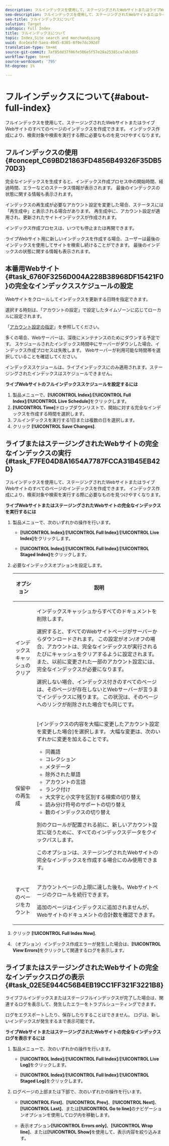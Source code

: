 ```yaml
---
description: フルインデックスを使用して、ステージングされたWebサイトまたはライブWebサイトのすべてのページのインデックスを作成できます。 インデックス作成により、検索対象や検索を実行する際に必要なものを見つけやすくなります。
seo-description: フルインデックスを使用して、ステージングされたWebサイトまたはライブWebサイトのすべてのページのインデックスを作成できます。 インデックス作成により、検索対象や検索を実行する際に必要なものを見つけやすくなります。
seo-title: フルインデックスについて
solution: Target
subtopic: Full Index
title: フルインデックスについて
topic: Index,Site search and merchandising
uuid: dce1eafd-5aea-4945-8305-8f9e7dc392df
translation-type: tm+mt
source-git-commit: 7af85dd37f06fe506e5f57e28a25385ca7ab3db5
workflow-type: tm+mt
source-wordcount: '795'
ht-degree: 1%

---
```



# フルインデックスについて{#about-full-index}

フルインデックスを使用して、ステージングされたWebサイトまたはライブWebサイトのすべてのページのインデックスを作成できます。 インデックス作成により、検索対象や検索を実行する際に必要なものを見つけやすくなります。

## フルインデックスの使用{#concept_C69BD21863FD4856B49326F35DB570D3}

完全なインデックスを生成すると、インデックス作成プロセス中の開始時間、経過時間、エラーなどのステータス情報が表示されます。 最後のインデックスの状態に関する情報も表示されます。

インデックスの再生成が必要なアカウント設定を変更した場合、ステータスには「再生成中」と表示される場合があります。 再生成中に、アカウント設定が適用され、更新されたサイトインデックスが作成されます。

インデックス作成プロセスは、いつでも停止または再開できます。

ライブWebサイト用に新しいインデックスを作成する場合、ユーザーは最後のインデックスを使用してサイトを検索し続けることができます。 最後のインデックスの状態に関する情報も表示されます。

## 本番用Webサイト{#task_6760F3256D004A228B38968DF15421F0}の完全なインデックススケジュールの設定

Webサイトをクロールしてインデックスを更新する日時を指定できます。

選択する時刻は、「アカウントの設定」で設定したタイムゾーンに応じてローカルに設定されます。

「[アカウント設定の指定](../c-about-settings-menu/c-about-account-options-menu.md#task_80A38D0C8E4F453395BD67B81E4B45D9)」を参照してください。

多くの場合、Webサーバーは、深夜にメンテナンスのためにダウンする予定です。 スケジュールされたインデックス時間中にサーバーがダウンした場合、インデックス作成プロセスは失敗します。 Webサーバーが利用可能な時間帯を選択していることを確認してください。

インデックススケジュールは、ライブインデックスにのみ適用されます。ステージングされたインデックスはスケジュールできません。

**ライブWebサイトのフルインデックススケジュールを設定するには**

1. 製品メニューで、**[!UICONTROL Index]**/**[!UICONTROL Full Index]**/**[!UICONTROL Live Schedule]**&#x200B;をクリックします。
1. **[!UICONTROL Time]**&#x200B;ドロップダウンリストで、開始に対する完全なインデックスを作成する時間を選択します。
1. フルインデックスを実行する1日または複数の日を選択します。
1. クリック **[!UICONTROL Save Changes]**.

## ライブまたはステージングされたWebサイトの完全なインデックスの実行{#task_F7FE04D8A1654A7787FCCA31B45EB42D}

フルインデックスを使用して、ステージングされたWebサイトまたはライブWebサイトのすべてのページのインデックスを作成できます。 インデックス作成により、検索対象や検索を実行する際に必要なものを見つけやすくなります。

**ライブWebサイトまたはステージングされたWebサイトの完全なインデックスを実行するには**

1. 製品メニューで、次のいずれかの操作を行います。

   * **[!UICONTROL Index]**/**[!UICONTROL Full Index]**/**[!UICONTROL Live Index]**&#x200B;をクリックします。

   * **[!UICONTROL Index]**/**[!UICONTROL Full Index]**/**[!UICONTROL Staged Index]**&#x200B;をクリックします。

1. 必要なインデックスオプションを設定します。

   <table> 
    <thead> 
    <tr> 
    <th colname="col1" class="entry"> <p>オプション </p> </th> 
    <th colname="col2" class="entry"> <p>説明 </p> </th> 
    </tr> 
    </thead>
    <tbody> 
    <tr> 
    <td colname="col1"> <p>インデックスキャッシュのクリア </p> </td> 
    <td colname="col2"> <p>インデックスキャッシュからすべてのドキュメントを削除します。 </p> <p>選択すると、すべてのWebサイトページがサーバーからダウンロードされます。 この設定がオン/オフの場合、アカウントは、完全なインデックスが実行されるたびにキャッシュをクリアするように設定されます。 また、以前に変更された一部のアカウント設定には、完全なインデックスが必要になります。 </p> <p>選択しない場合、インデックス付きのすべてのページは、そのページが存在しないとWebサーバーが言うまでインデックスに残ります。 この状況は、そのページへのリンクが削除された場合でも同じです。 </p> </td> 
    </tr> 
    <tr> 
    <td colname="col1"> <p>保留中の再生成 </p> </td> 
    <td colname="col2"> <p>[インデックスの内容を大幅に変更したアカウント設定を変更した場合]を選択します。 大幅な変更は、次のいずれかに変更を加えることです。 
    <ul id="ul_4EB8FF692FEB47BBB9A64D61299380D1"> 
    <li id="li_7CF8D286512F4210BEA3DB9F0EFA097A">同義語 </li> 
    <li id="li_8178ABC342BB4365B3927E20433756E3">コレクション </li> 
    <li id="li_57C8BD06BFA64AFAA2C9EF2CC59520EF">メタデータ </li> 
    <li id="li_C4B6A7DA023B4A43991D03EC592170C9">除外された単語 </li> 
    <li id="li_9E0AD4B6DDC24A5A8FB5C2C1CCD5348A">アカウントの言語 </li> 
    <li id="li_338F107547DF48AAA0EF90F4AD8664A5">ランク付け </li> 
    <li id="li_7F49B86D94974E79AAD381A64A1400F2">大文字と小文字を区別する検索の切り替え </li> 
    <li id="li_E8FE6EE240A840AC826ADF4294AAC6F6">読み分け符号のサポートの切り替え </li> 
    <li id="li_51763D482DCB4ED0972966F492B8C0F2">数のインデックスの切り替え </li> 
    </ul> </p> <p>別のクロールが配置される前に、新しいアカウント設定に従うために、すべてのインデックスデータをクイックパスします。 </p> <p>このオプションは、ステージングされたWebサイトの完全なインデックスを作成する場合にのみ使用できます。 </p> </td> 
    </tr> 
    <tr> 
    <td colname="col1"> <p>すべてのページをカウント </p> </td> 
    <td colname="col2"> <p>アカウントページの上限に達した後も、Webサイトページのクロールを続行できます。 </p> <p>追加のページはインデックスに追加されませんが、Webサイトのドキュメントの合計数を確認できます。 </p> </td> 
    </tr> 
    </tbody> 
    </table>

1. クリック **[!UICONTROL Full Index Now]**.
1. （オプション）インデックス作成エラーが発生した場合は、**[!UICONTROL View Errors]**&#x200B;をクリックして関連するログを表示します。

## ライブまたはステージングされたWebサイトの完全なインデックスログの表示{#task_02E5E944C56B4EB19CC1FF321F3221B8}

ライブフルインデックスまたはステージフルインデックスが完了した場合は、関連するログを表示して、発生したエラーをトラブルシューティングできます。

ログをエクスポートしたり、保存したりすることはできません。 ログは、新しいインデックスが発生するまで表示可能です。

**ライブWebサイトまたはステージングされたWebサイトの完全なインデックスログを表示するには**

1. 製品メニューで、次のいずれかの操作を行います。

   * **[!UICONTROL Index]**/**[!UICONTROL Full Index]**/**[!UICONTROL Live Log]**&#x200B;をクリックします。

   * **[!UICONTROL Index]**/**[!UICONTROL Full Index]**/**[!UICONTROL Staged Log]**&#x200B;をクリックします。

1. ログページの上部または下部で、次のいずれかの操作を行います。

   * **[!UICONTROL First]**、**[!UICONTROL Prev]**、**[!UICONTROL Next]**、**[!UICONTROL Last]**、または&#x200B;**[!UICONTROL Go to line]**&#x200B;のナビゲーションオプションを使用してログ内を移動します。

   * 表示オプション&#x200B;**[!UICONTROL Errors only]**、**[!UICONTROL Wrap line]**、または&#x200B;**[!UICONTROL Show]**&#x200B;を使用して、表示内容を絞り込みます。


